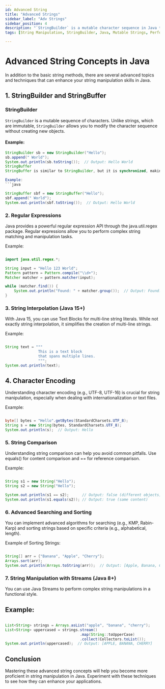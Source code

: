 ```yaml
---
id: Advanced String
title: "Advanced Strings"
sidebar_label: "Adv Strings"
sidebar_position: 4
description: "`StringBuilder` is a mutable character sequence in Java that enables efficient modifications of strings without creating new objects, improving performance for dynamic string manipulation."
tags: [String Manipulation, StringBuilder, Java, Mutable Strings, Performance Optimization, Dynamic Text, Programming Concepts]

---
```

# Advanced String Concepts in Java

In addition to the basic string methods, there are several advanced topics and techniques that can enhance your string manipulation skills in Java.

## 1. StringBuilder and StringBuffer

### StringBuilder
`StringBuilder` is a mutable sequence of characters. Unlike strings, which are immutable, `StringBuilder` allows you to modify the character sequence without creating new objects.

#### Example:
```java
StringBuilder sb = new StringBuilder("Hello");
sb.append(" World");
System.out.println(sb.toString());  // Output: Hello World
StringBuffer
StringBuffer is similar to StringBuilder, but it is synchronized, making it thread-safe. However, this comes at the cost of performance.

Example:
```java

StringBuffer sbf = new StringBuffer("Hello");
sbf.append(" World");
System.out.println(sbf.toString());  // Output: Hello World
```
### 2. Regular Expressions
Java provides a powerful regular expression API through the java.util.regex package. Regular expressions allow you to perform complex string matching and manipulation tasks.

Example:
```java

import java.util.regex.*;

String input = "Hello 123 World";
Pattern pattern = Pattern.compile("\\d+");
Matcher matcher = pattern.matcher(input);

while (matcher.find()) {
    System.out.println("Found: " + matcher.group());  // Output: Found: 123
}
```
### 3. String Interpolation (Java 15+)
With Java 15, you can use Text Blocks for multi-line string literals. While not exactly string interpolation, it simplifies the creation of multi-line strings.

Example:
```java

String text = """
               This is a text block
               that spans multiple lines.
               """;
System.out.println(text);
```
## 4. Character Encoding
Understanding character encoding (e.g., UTF-8, UTF-16) is crucial for string manipulation, especially when dealing with internationalization or text files.

Example:
```java

byte[] bytes = "Hello".getBytes(StandardCharsets.UTF_8);
String s = new String(bytes, StandardCharsets.UTF_8);
System.out.println(s);  // Output: Hello
```
### 5. String Comparison
Understanding string comparison can help you avoid common pitfalls. Use equals() for content comparison and == for reference comparison.

Example:
```java

String s1 = new String("Hello");
String s2 = new String("Hello");

System.out.println(s1 == s2);      // Output: false (different objects)
System.out.println(s1.equals(s2)); // Output: true (same content)
```
### 6. Advanced Searching and Sorting
You can implement advanced algorithms for searching (e.g., KMP, Rabin-Karp) and sorting strings based on specific criteria (e.g., alphabetical, length).

Example of Sorting Strings:
```java

String[] arr = {"Banana", "Apple", "Cherry"};
Arrays.sort(arr);
System.out.println(Arrays.toString(arr));  // Output: [Apple, Banana, Cherry]
```
### 7. String Manipulation with Streams (Java 8+)
You can use Java Streams to perform complex string manipulations in a functional style.

## Example:
```java

List<String> strings = Arrays.asList("apple", "banana", "cherry");
List<String> uppercased = strings.stream()
                                  .map(String::toUpperCase)
                                  .collect(Collectors.toList());
System.out.println(uppercased);  // Output: [APPLE, BANANA, CHERRY]
```
## Conclusion
Mastering these advanced string concepts will help you become more proficient in string manipulation in Java. Experiment with these techniques to see how they can enhance your applications.